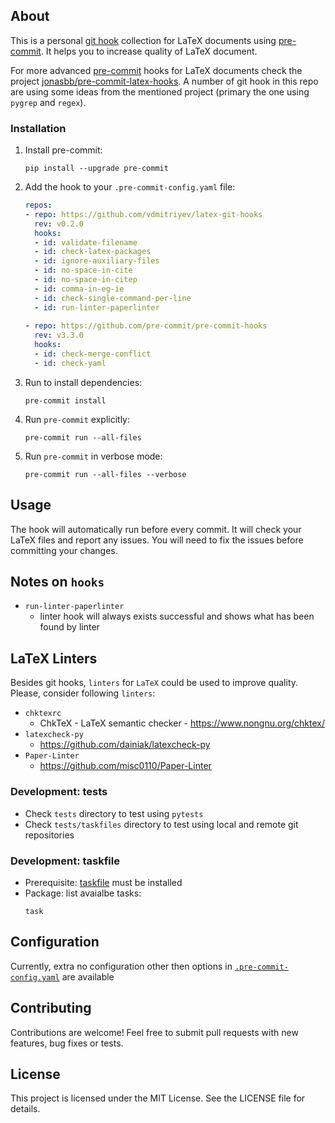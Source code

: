 ## About

This is a personal [git hook](https://git-scm.com/book/en/v2/Customizing-Git-Git-Hooks) collection for LaTeX documents using [pre-commit](https://github.com/pre-commit/pre-commit). It helps you to increase quality of LaTeX document. 

For more advanced [pre-commit](https://github.com/pre-commit/pre-commit) hooks for LaTeX documents check the project [jonasbb/pre-commit-latex-hooks](https://github.com/jonasbb/pre-commit-latex-hooks). A number of git hook in this repo are using some ideas from the mentioned project (primary the one using `pygrep` and `regex`).

### Installation

1. Install pre-commit:
    ```
    pip install --upgrade pre-commit
    ```
1. Add the hook to your `.pre-commit-config.yaml` file:
    ```yaml
    repos:
    - repo: https://github.com/vdmitriyev/latex-git-hooks
      rev: v0.2.0
      hooks:
      - id: validate-filename
      - id: check-latex-packages
      - id: ignore-auxiliary-files
      - id: no-space-in-cite
      - id: no-space-in-citep
      - id: comma-in-eg-ie
      - id: check-single-command-per-line
      - id: run-linter-paperlinter
        
    - repo: https://github.com/pre-commit/pre-commit-hooks
      rev: v3.3.0
      hooks:
      - id: check-merge-conflict
      - id: check-yaml
    ```
1. Run to install dependencies:
    ```
    pre-commit install 
    ```
1. Run `pre-commit` explicitly:
    ```
    pre-commit run --all-files
    ```
1. Run `pre-commit` in verbose mode:
    ```
    pre-commit run --all-files --verbose
    ```

## Usage

The hook will automatically run before every commit. It will check your LaTeX files and report any issues. You will need to fix the issues before committing your changes.

## Notes on `hooks`

* `run-linter-paperlinter`
	- linter hook will always exists successful and shows what has been found by linter

## LaTeX Linters

Besides git hooks, `linters` for `LaTeX` could be used to improve quality. Please, consider following `linters`:

* `chktexrc`
    - ChkTeX - LaTeX semantic checker - https://www.nongnu.org/chktex/
* `latexcheck-py`
    - https://github.com/dainiak/latexcheck-py
* `Paper-Linter`
    - https://github.com/misc0110/Paper-Linter

### Development: tests

* Check `tests` directory to test using `pytests`
* Check `tests/taskfiles` directory to test using local and remote git repositories

### Development: taskfile

* Prerequisite: [taskfile](https://taskfile.dev/installation/) must be installed
* Package: list avaialbe tasks:
	```
	task 
	```

## Configuration

Currently, extra no configuration other then options in [`.pre-commit-config.yaml`](#installation) are available

## Contributing

Contributions are welcome! Feel free to submit pull requests with new features, bug fixes or tests.

## License

This project is licensed under the MIT License. See the LICENSE file for details.
